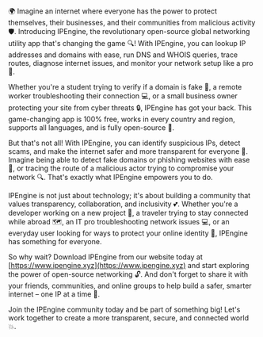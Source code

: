 🌍 Imagine an internet where everyone has the power to protect themselves, their businesses, and their communities from malicious activity 🛡️. Introducing IPEngine, the revolutionary open-source global networking utility app that's changing the game 🔍! With IPEngine, you can lookup IP addresses and domains with ease, run DNS and WHOIS queries, trace routes, diagnose internet issues, and monitor your network setup like a pro 📡.

Whether you're a student trying to verify if a domain is fake 🤔, a remote worker troubleshooting their connection 💻, or a small business owner protecting your site from cyber threats 🔒, IPEngine has got your back. This game-changing app is 100% free, works in every country and region, supports all languages, and is fully open-source 🌟.

But that's not all! With IPEngine, you can identify suspicious IPs, detect scams, and make the internet safer and more transparent for everyone 💪. Imagine being able to detect fake domains or phishing websites with ease 🚨, or tracing the route of a malicious actor trying to compromise your network 🔍. That's exactly what IPEngine empowers you to do.

IPEngine is not just about technology; it's about building a community that values transparency, collaboration, and inclusivity 💕. Whether you're a developer working on a new project 🚀, a traveler trying to stay connected while abroad 🗺️, an IT pro troubleshooting network issues 💻, or an everyday user looking for ways to protect your online identity 👥, IPEngine has something for everyone.

So why wait? Download IPEngine from our website today at [https://www.ipengine.xyz](https://www.ipengine.xyz) and start exploring the power of open-source networking 🔓. And don't forget to share it with your friends, communities, and online groups to help build a safer, smarter internet – one IP at a time 🌟.

Join the IPEngine community today and be part of something big! Let's work together to create a more transparent, secure, and connected world 💥.